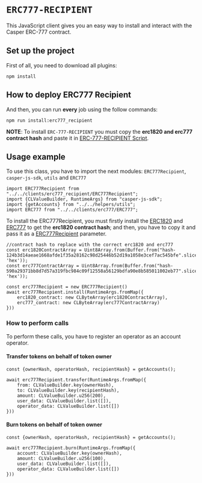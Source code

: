 # `ERC777-RECIPIENT`

This JavaScript client gives you an easy way to install and interact with the Casper ERC-777 contract.

## Set up the project

First of all, you need to download all plugins:

```
npm install
```

## How to deploy ERC777 Recipient
And then, you can run **every** job using the follow commands:
```
npm run install:erc777_recipient
```

**NOTE**: To install `ERC-777-RECIPIENT` you must copy the **erc1820 and erc777 contract hash** 
and paste it in [ERC-777-RECIPIENT Script](src/jobs/erc777_recipient/installer.js).

## Usage example
To use this class, you have to import the next modules: `ERC777Recipient`, `casper-js-sdk`, `utils` and `ERC777`
```
import ERC777Recipient from "../../clients/erc777_recipient/ERC777Recipient";
import {CLValueBuilder, RuntimeArgs} from "casper-js-sdk";
import {getAccounts} from "../../helpers/utils";
import ERC777 from "../../clients/erc777/ERC777";
```
To install the ERC777Recipient, you must firstly install the [ERC1820](src/jobs/erc1820/installer.js)
and [ERC777](src/jobs/erc777/installer.js) to get the **erc1820 contract hash**;
and then, you have to copy it and pass it as a [ERC777Recipient](src/jobs/erc777/installer.js) parameter.
```
//contract hash to replace with the correct erc1820 and erc777
const erc1820ContractArray = Uint8Array.from(Buffer.from("hash-124b3d14aeae1668afde1f35a28162c98d25446b52d19a1058e3cef7ac545bfe".slice(5), 'hex'));
const erc777ContractArray = Uint8Array.from(Buffer.from("hash-590a29371bb8d7d57a319fbc984c09f12558a56129bdfa90e8b585011002eb77".slice(5), 'hex'));

const erc777Recipient = new ERC777Recipient()
await erc777Recipient.install(RuntimeArgs.fromMap({
    erc1820_contract: new CLByteArray(erc1820ContractArray),
    erc777_contract: new CLByteArray(erc777ContractArray)
}))
```

### How to perform calls
To perform these calls, you have to register an operator as an account operator.

#### Transfer tokens on behalf of token owner
```
const {ownerHash, operatorHash, recipientHash} = getAccounts();

await erc777Recipient.transfer(RuntimeArgs.fromMap({
    from: CLValueBuilder.key(ownerHash),
    to: CLValueBuilder.key(recipientHash),
    amount: CLValueBuilder.u256(200),
    user_data: CLValueBuilder.list([]),
    operator_data: CLValueBuilder.list([])
}))
```
#### Burn tokens on behalf of token owner
```
const {ownerHash, operatorHash, recipientHash} = getAccounts();

await erc777Recipient.burn(RuntimeArgs.fromMap({
    account: CLValueBuilder.key(ownerHash),
    amount: CLValueBuilder.u256(100),
    user_data: CLValueBuilder.list([]),
    operator_data: CLValueBuilder.list([])
}))
```